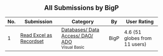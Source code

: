 ﻿<div align="center">

## All Submissions by BigP

</div>

No.  | Submission | Category | By   | User Rating
---- | ---------- | -------- | ---- | -----------
1 | [Read Excel as Recordset<br />](https://github.com/Planet-Source-Code/bigp-read-excel-as-recordset__1-33850) | [Databases/ Data Access/ DAO/ ADO<br /><sup>Visual Basic</sup>](../ByCategory/databases-data-access-dao-ado__1-6.md) | BigP | 4.6 (51 globes from 11 users)
